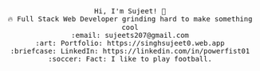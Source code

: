 <p align="center">
  <samp>
    Hi, I'm Sujeet! 👋 <br>
    🔥 Full Stack Web Developer grinding hard to make something cool  <br>
<!--     :sparkles: Favorite Tech: JavaScript, Python ... <br> -->
<!--     :notebook: I’m currently learning ...  <br> -->
    :email:	sujeets207@gmail.com <br>
    :art: Portfolio: https://singhsujeet0.web.app <br>
    :briefcase: LinkedIn: https://linkedin.com/in/powerfist01 <br>
    :soccer: Fact: I like to play football.
  </samp>
</p>
